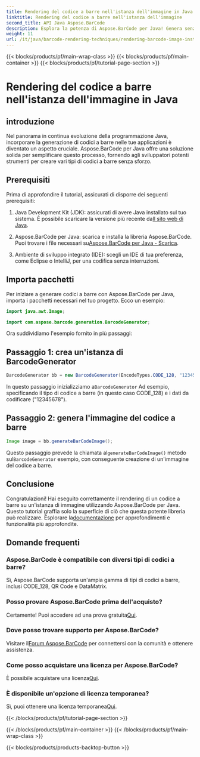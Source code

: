 ```yaml
---
title: Rendering del codice a barre nell'istanza dell'immagine in Java
linktitle: Rendering del codice a barre nell'istanza dell'immagine
second_title: API Java Aspose.BarCode
description: Esplora la potenza di Aspose.BarCode per Java! Genera senza sforzo codici a barre di vario tipo utilizzando questa solida libreria.
weight: 11
url: /it/java/barcode-rendering-techniques/rendering-barcode-image-instance/
---
```


{{< blocks/products/pf/main-wrap-class >}}
{{< blocks/products/pf/main-container >}}
{{< blocks/products/pf/tutorial-page-section >}}

# Rendering del codice a barre nell'istanza dell'immagine in Java


## introduzione

Nel panorama in continua evoluzione della programmazione Java, incorporare la generazione di codici a barre nelle tue applicazioni è diventato un aspetto cruciale. Aspose.BarCode per Java offre una soluzione solida per semplificare questo processo, fornendo agli sviluppatori potenti strumenti per creare vari tipi di codici a barre senza sforzo.

## Prerequisiti

Prima di approfondire il tutorial, assicurati di disporre dei seguenti prerequisiti:

1.  Java Development Kit (JDK): assicurati di avere Java installato sul tuo sistema. È possibile scaricare la versione più recente da[Il sito web di Java](https://www.oracle.com/java/technologies/javase-downloads.html).

2.  Aspose.BarCode per Java: scarica e installa la libreria Aspose.BarCode. Puoi trovare i file necessari su[Aspose.BarCode per Java - Scarica](https://releases.aspose.com/barcode/java/).

3. Ambiente di sviluppo integrato (IDE): scegli un IDE di tua preferenza, come Eclipse o IntelliJ, per una codifica senza interruzioni.

## Importa pacchetti

Per iniziare a generare codici a barre con Aspose.BarCode per Java, importa i pacchetti necessari nel tuo progetto. Ecco un esempio:

```java
import java.awt.Image;

import com.aspose.barcode.generation.BarcodeGenerator;
```

Ora suddividiamo l'esempio fornito in più passaggi:

## Passaggio 1: crea un'istanza di BarcodeGenerator

```java
BarcodeGenerator bb = new BarcodeGenerator(EncodeTypes.CODE_128, "12345678");
```

 In questo passaggio inizializziamo a`BarcodeGenerator` Ad esempio, specificando il tipo di codice a barre (in questo caso CODE_128) e i dati da codificare ("12345678").

## Passaggio 2: genera l'immagine del codice a barre

```java
Image image = bb.generateBarCodeImage();
```

 Questo passaggio prevede la chiamata al`generateBarCodeImage()` metodo sul`BarcodeGenerator` esempio, con conseguente creazione di un'immagine del codice a barre.

## Conclusione

 Congratulazioni! Hai eseguito correttamente il rendering di un codice a barre su un'istanza di immagine utilizzando Aspose.BarCode per Java. Questo tutorial graffia solo la superficie di ciò che questa potente libreria può realizzare. Esplorare la[documentazione](https://reference.aspose.com/barcode/java/) per approfondimenti e funzionalità più approfondite.

## Domande frequenti

### Aspose.BarCode è compatibile con diversi tipi di codici a barre?
Sì, Aspose.BarCode supporta un'ampia gamma di tipi di codici a barre, inclusi CODE_128, QR Code e DataMatrix.

### Posso provare Aspose.BarCode prima dell'acquisto?
 Certamente! Puoi accedere ad una prova gratuita[Qui](https://releases.aspose.com/).

### Dove posso trovare supporto per Aspose.BarCode?
 Visitare il[Forum Aspose.BarCode](https://forum.aspose.com/c/barcode/13) per connettersi con la comunità e ottenere assistenza.

### Come posso acquistare una licenza per Aspose.BarCode?
 È possibile acquistare una licenza[Qui](https://purchase.aspose.com/buy).

### È disponibile un'opzione di licenza temporanea?
 Sì, puoi ottenere una licenza temporanea[Qui](https://purchase.aspose.com/temporary-license/).

{{< /blocks/products/pf/tutorial-page-section >}}

{{< /blocks/products/pf/main-container >}}
{{< /blocks/products/pf/main-wrap-class >}}

{{< blocks/products/products-backtop-button >}}

